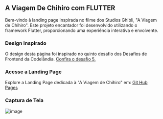 ## A Viagem De Chihiro com FLUTTER
Bem-vindo à landing page inspirada no filme dos Studios Ghibli, "A Viagem de Chihiro". Este projeto encantador foi desenvolvido utilizando o framework Flutter, proporcionando uma experiência interativa e envolvente.

### Design Inspirado
O design desta página foi inspirado no quinto desafio dos Desafios de Frontend da Codelândia. <a href=" https://isabelafagundes.github.io/a-viagem-de-chihiro-com-FLUTTER/" target="_blank">Confira o desafio 5.</a>

### Acesse a Landing Page
Explore a Landing Page dedicada à "A Viagem de Chihiro" em: <a href="https://isabelafagundes.github.io/a-viagem-de-chihiro-com-FLUTTER/" target="_blank"> Git Hub Pages</a>

### Captura de Tela
![image](https://github.com/isabelafagundes/a-viagem-de-chihiro-com-FLUTTER/assets/104397121/a9819c8e-8416-427d-abc1-8f0f7425c7e3)
